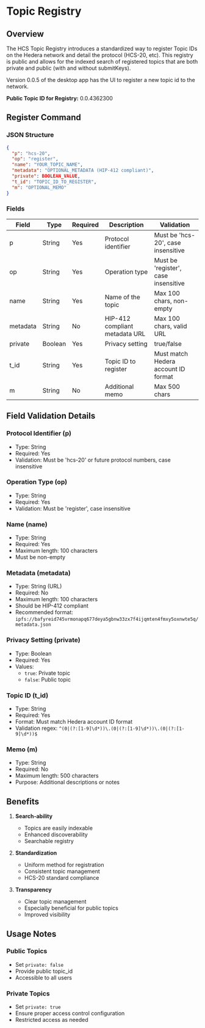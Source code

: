 # Topic Registry

## Overview
The HCS Topic Registry introduces a standardized way to register Topic IDs on the Hedera network and detail the protocol (HCS-20, etc). This registry is public and allows for the indexed search of registered topics that are both private and public (with and without submitKeys).

Version 0.0.5 of the desktop app has the UI to register a new topic id to the network.

**Public Topic ID for Registry:** 0.0.4362300

## Register Command

### JSON Structure

```json
{
  "p": "hcs-20",
  "op": "register",
  "name": "YOUR_TOPIC_NAME",
  "metadata": "OPTIONAL_METADATA (HIP-412 compliant)",
  "private": BOOLEAN_VALUE,
  "t_id": "TOPIC_ID_TO_REGISTER",
  "m": "OPTIONAL_MEMO"
}
```

### Fields

| Field | Type | Required | Description | Validation |
|-------|------|----------|-------------|------------|
| p | String | Yes | Protocol identifier | Must be 'hcs-20', case insensitive |
| op | String | Yes | Operation type | Must be 'register', case insensitive |
| name | String | Yes | Name of the topic | Max 100 chars, non-empty |
| metadata | String | No | HIP-412 compliant metadata URL | Max 100 chars, valid URL |
| private | Boolean | Yes | Privacy setting | true/false |
| t_id | String | Yes | Topic ID to register | Must match Hedera account ID format |
| m | String | No | Additional memo | Max 500 chars |

## Field Validation Details

### Protocol Identifier (p)
- Type: String
- Required: Yes
- Validation: Must be 'hcs-20' or future protocol numbers, case insensitive

### Operation Type (op)
- Type: String
- Required: Yes
- Validation: Must be 'register', case insensitive

### Name (name)
- Type: String
- Required: Yes
- Maximum length: 100 characters
- Must be non-empty

### Metadata (metadata)
- Type: String (URL)
- Required: No
- Maximum length: 100 characters
- Should be HIP-412 compliant
- Recommended format: `ipfs://bafyreid745vrmonapq677deya5gbnw33zx7f4ijqmten4fmxy5oxnwte5q/metadata.json`

### Privacy Setting (private)
- Type: Boolean
- Required: Yes
- Values:
  - `true`: Private topic
  - `false`: Public topic

### Topic ID (t_id)
- Type: String
- Required: Yes
- Format: Must match Hedera account ID format
- Validation regex: `^(0|(?:[1-9]\d*))\.(0|(?:[1-9]\d*))\.(0|(?:[1-9]\d*))$`

### Memo (m)
- Type: String
- Required: No
- Maximum length: 500 characters
- Purpose: Additional descriptions or notes

## Benefits

1. **Search-ability**
   - Topics are easily indexable
   - Enhanced discoverability
   - Searchable registry

2. **Standardization**
   - Uniform method for registration
   - Consistent topic management
   - HCS-20 standard compliance

3. **Transparency**
   - Clear topic management
   - Especially beneficial for public topics
   - Improved visibility

## Usage Notes

### Public Topics
- Set `private: false`
- Provide public topic_id
- Accessible to all users

### Private Topics
- Set `private: true`
- Ensure proper access control configuration
- Restricted access as needed